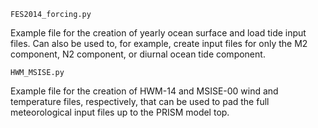 ```
FES2014_forcing.py
```

Example file for the creation of yearly ocean surface and load tide input files. Can also be used to, for example, create input files for only the M2 component, N2 component, or diurnal ocean tide component. 

```
HWM_MSISE.py
```

Example file for the creation of HWM-14 and MSISE-00 wind and temperature files, respectively, that can be used to pad the full meteorological input files up to the PRISM model top. 